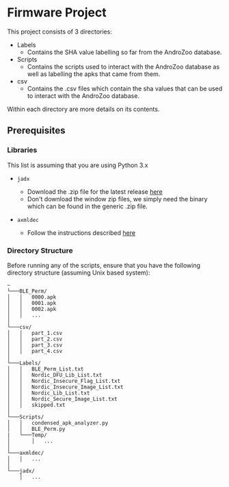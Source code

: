 # Firmware Project
This project consists of 3 directories:
* Labels
  * Contains the SHA value labelling so far from the AndroZoo database.
* Scripts
  * Contains the scripts used to interact with the AndroZoo database as well as labelling the apks that came from them. 
* csv
  * Contains the .csv files which contain the sha values that can be used to interact with the AndroZoo database.

Within each directory are more details on its contents. 

## Prerequisites

### Libraries
This list is assuming that you are using Python 3.x

* `jadx`
  * Download the .zip file for the latest release [here](https://github.com/skylot/jadx/releases)
  * Don't download the window zip files, we simply need the binary which can be found in the generic .zip file.

* `axmldec`
  * Follow the instructions described [here](https://github.com/ytsutano/axmldec)


### Directory Structure
Before running any of the scripts, ensure that you have the following directory structure (assuming Unix based system):

```
~
└───BLE_Perm/
│   │   0000.apk
│   │   0001.apk
│   │   0002.apk
│   │   ...
│
└───csv/
│   │   part_1.csv
│   │   part_2.csv
│   │   part_3.csv
│   │   part_4.csv
│ 
└───Labels/
│   │   BLE_Perm_List.txt
│   │   Nordic_DFU_Lib_List.txt
│   │   Nordic_Insecure_Flag_List.txt
│   │   Nordic_Insecure_Image_List.txt
│   │   Nordic_Lib_List.txt
│   │   Nordic_Secure_Image_List.txt
│   │   skipped.txt
│
└───Scripts/
│   │   condensed_apk_analyzer.py
│   │   BLE_Perm.py
|   └───Temp/
│       │   ...
│
└───axmldec/
│   │   ...
│
└───jadx/
    │   ...

```